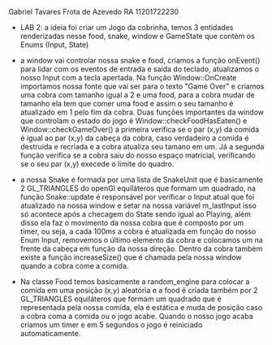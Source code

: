 Gabriel Tavares Frota de Azevedo 
RA 11201722230

- LAB 2:  a ideia foi criar um Jogo da cobrinha, temos 3 entidades renderizadas nesse food, snake, window e GameState que contém os Enums (Input, State)

- a window vai controlar nossa snake e food, criamos a função onEvent() para lidar com os eventos de entrada e saída do teclado, atualizamos o nosso Input com a tecla apertada. Na função Window::OnCreate importamos nossa fonte que vai ser para o texto "Game Over" e criamos uma cobra com tamanho igual a 2 e uma food, para a cobra mudar de tamanho ela tem que comer uma food e assim o seu tamanho é atualizado em 1 pelo fim da cobra. Duas funções importantes da window que controlam o estado do jogo é Window::checkFoodHasEaten() e Window::checkGameOver() a primeira verifica se o par (x,y) da comida é igual ao par (x,y) da cabeça da cobra, caso verdadeiro a comida é destruida e recriada e a cobra atualiza seu tamano em um. Já a segunda função verifica se a cobra saiu do nosso espaço matricial, verificando se o seu par (x,y) execede o limite do quadro.

-  a nossa Snake é formada por uma lista de SnakeUnit que é basicamente 2 GL_TRIANGLES do openGl equiláteros que formam um quadrado, na função  Snake::update é responsável por verificar o Input atual que foi atualizado na nossa window e setar na nossa variável m_lastInput isso só acontece após a checagem do State sendo igual ao Playing, além disso ela faz o movimento da nossa cobra que é composto por um timer, ou seja, a cada 100ms a cobra é atualizada em função do nosso Enum Input, removemos o último elemento da cobra e colocamos um na frente da cabeça em função da nossa direção. Dentro da cobra também existe a função increaseSize() que é chamada pela nossa window quando a cobra come a comida. 

-  Na classe Food temos basicamente a random_engine para colocar a comida em uma posição (x,y) aleatória e a food é criada também por 2 GL_TRIANGLES equiláteros que formam um quadrado que é representada pela nossa comida, ela é estática e muda de posição caso a cobra coma a comida ou o jogo acabe. Quando o nosso jogo acaba criamos um timer e em 5 segundos o jogo é reiniciado automaticamente.
